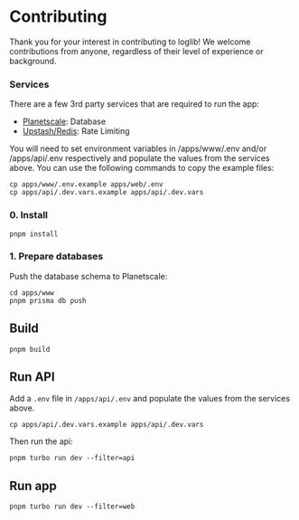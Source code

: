 # Contributing

Thank you for your interest in contributing to loglib! We welcome contributions from anyone, regardless of their level of experience or background.

### Services

There are a few 3rd party services that are required to run the app:

- [Planetscale](https://planetscale.com?ref=loglib): Database
- [Upstash/Redis](https://upstash.com?ref=loglib): Rate Limiting

You will need to set environment variables in /apps/www/.env and/or /apps/api/.env respectively and populate the values from the services above. You can use the following commands to copy the example files:

```sh-session
cp apps/www/.env.example apps/web/.env
cp apps/api/.dev.vars.example apps/api/.dev.vars
```

### 0. Install

```sh-session
pnpm install
```

### 1. Prepare databases

Push the database schema to Planetscale:

```sh-session
cd apps/www
pnpm prisma db push
```

## Build

```sh-session
pnpm build
```

## Run API

Add a `.env` file in `/apps/api/.env` and populate the values from the services above.

```sh-session
cp apps/api/.dev.vars.example apps/api/.dev.vars
```

Then run the api:

```sh-session
pnpm turbo run dev --filter=api
```

## Run app

```sh-session
pnpm turbo run dev --filter=web
```
